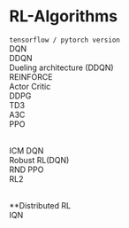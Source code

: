 # RL-Algorithms 
`tensorflow / pytorch version`
<br>DQN
<br>DDQN
<br>Dueling architecture (DDQN)
<br>REINFORCE
<br>Actor Critic
<br>DDPG
<br>TD3
<br>A3C
<br>PPO

<br>ICM DQN
<br>Robust RL(DQN)
<br>RND PPO
<br>RL2 

<br>**Distributed RL
<br>IQN
